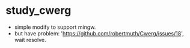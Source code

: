 # study_cwerg
- simple modify to support mingw.
- but have problem: 'https://github.com/robertmuth/Cwerg/issues/18', wait resolve.